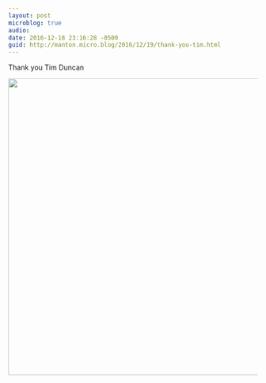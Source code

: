 ```yaml
---
layout: post
microblog: true
audio: 
date: 2016-12-18 23:16:28 -0500
guid: http://manton.micro.blog/2016/12/19/thank-you-tim.html
---
```

Thank you Tim Duncan

<img src="http://manton.micro.blog/uploads/2018/7a21d24108.jpg" width="600" height="600" />
